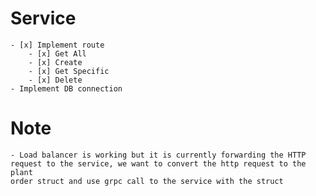 # Service
    - [x] Implement route
        - [x] Get All
        - [x] Create
        - [x] Get Specific
        - [x] Delete
    - Implement DB connection








# Note
    - Load balancer is working but it is currently forwarding the HTTP request to the service, we want to convert the http request to the plant
    order struct and use grpc call to the service with the struct

